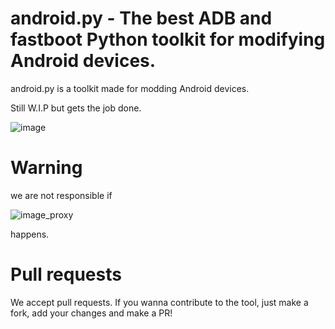 # android.py - The best ADB and fastboot Python toolkit for modifying Android devices.

android.py is a toolkit made for modding Android devices.

Still W.I.P but gets the job done.

![image](https://github.com/user-attachments/assets/38697c10-d4c2-4f85-afc6-86751a15f9c6)

# Warning

we are not responsible if

![image_proxy](https://github.com/user-attachments/assets/9d3196fe-1d4e-469f-aa42-fb768660f531)

happens.

# Pull requests
We accept pull requests. If you wanna contribute to the tool, just make a fork, add your changes and make a PR!
